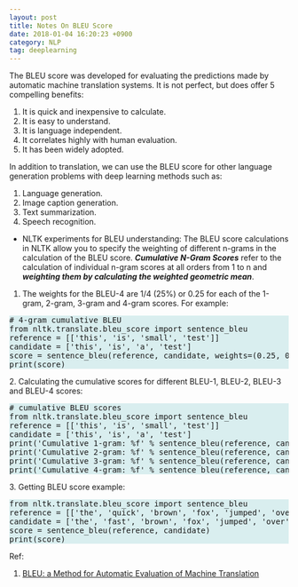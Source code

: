 ```yaml
---
layout: post
title: Notes On BLEU Score
date: 2018-01-04 16:20:23 +0900
category: NLP
tag: deeplearning
---
```


The BLEU score was developed for evaluating the predictions made by automatic machine translation systems. It is not perfect, but does offer 5 compelling benefits:

1. It is quick and inexpensive to calculate.
2. It is easy to understand.
3. It is language independent.
4. It correlates highly with human evaluation.
5. It has been widely adopted.

In addition to translation, we can use the BLEU score for other language generation problems with deep learning methods such as:

1. Language generation.
2. Image caption generation.
3. Text summarization.
4. Speech recognition.

* NLTK experiments for BLEU understanding:
The BLEU score calculations in NLTK allow you to specify the weighting of different n-grams in the calculation of the BLEU score. **_Cumulative N-Gram Scores_** refer to the calculation of individual n-gram scores at all orders from 1 to n and **_weighting them by calculating the weighted geometric mean_**.

1. The weights for the BLEU-4 are 1/4 (25%) or 0.25 for each of the 1-gram, 2-gram, 3-gram and 4-gram scores. For example:

<pre class="code" style="background-color: rgb(217,238,239,255);">
# 4-gram cumulative BLEU
from nltk.translate.bleu_score import sentence_bleu
reference = [['this', 'is', 'small', 'test']]
candidate = ['this', 'is', 'a', 'test']
score = sentence_bleu(reference, candidate, weights=(0.25, 0.25, 0.25, 0.25))
print(score)
</pre>2. Calculating the cumulative scores for different BLEU-1, BLEU-2, BLEU-3 and BLEU-4 scores:

<pre class="code" style="background-color: rgb(217,238,239,255);">
# cumulative BLEU scores
from nltk.translate.bleu_score import sentence_bleu
reference = [['this', 'is', 'small', 'test']]
candidate = ['this', 'is', 'a', 'test']
print('Cumulative 1-gram: %f' % sentence_bleu(reference, candidate, weights=(1, 0, 0, 0)))
print('Cumulative 2-gram: %f' % sentence_bleu(reference, candidate, weights=(0.5, 0.5, 0, 0)))
print('Cumulative 3-gram: %f' % sentence_bleu(reference, candidate, weights=(0.33, 0.33, 0.33, 0)))
print('Cumulative 4-gram: %f' % sentence_bleu(reference, candidate, weights=(0.25, 0.25, 0.25, 0.25)))
</pre>3. Getting BLEU score example:

<pre class="code" style="background-color: rgb(217,238,239,255);">
from nltk.translate.bleu_score import sentence_bleu
reference = [['the', 'quick', 'brown', 'fox', 'jumped', 'over', 'the', 'lazy', 'dog']]
candidate = ['the', 'fast', 'brown', 'fox', 'jumped', 'over', 'the', 'sleepy', 'dog']
score = sentence_bleu(reference, candidate)
print(score)
</pre>

Ref:
1. [BLEU: a Method for Automatic Evaluation of Machine Translation](https://aclanthology.org/P02-1040.pdf)

